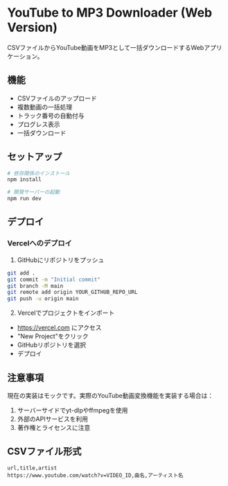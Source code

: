 # YouTube to MP3 Downloader (Web Version)

CSVファイルからYouTube動画をMP3として一括ダウンロードするWebアプリケーション。

## 機能

- CSVファイルのアップロード
- 複数動画の一括処理
- トラック番号の自動付与
- プログレス表示
- 一括ダウンロード

## セットアップ

```bash
# 依存関係のインストール
npm install

# 開発サーバーの起動
npm run dev
```

## デプロイ

### Vercelへのデプロイ

1. GitHubにリポジトリをプッシュ
```bash
git add .
git commit -m "Initial commit"
git branch -M main
git remote add origin YOUR_GITHUB_REPO_URL
git push -u origin main
```

2. Vercelでプロジェクトをインポート
- https://vercel.com にアクセス
- "New Project"をクリック
- GitHubリポジトリを選択
- デプロイ

## 注意事項

現在の実装はモックです。実際のYouTube動画変換機能を実装する場合は：

1. サーバーサイドでyt-dlpやffmpegを使用
2. 外部のAPIサービスを利用
3. 著作権とライセンスに注意

## CSVファイル形式

```csv
url,title,artist
https://www.youtube.com/watch?v=VIDEO_ID,曲名,アーティスト名
```
